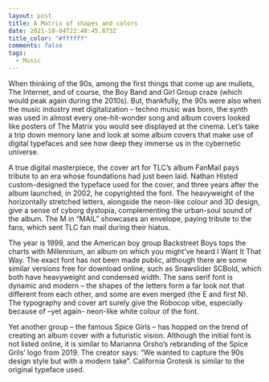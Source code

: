 ```yaml
---
layout: post
title: A Matrix of shapes and colors
date: 2021-10-04T22:48:45.873Z
title_color: "#ffffff"
comments: false
tags:
  - Music
---
```

When thinking of the 90s, among the first things that come up are mullets, The Internet, and of course, the Boy Band and Girl Group craze (which would peak again during the 2010s). But, thankfully, the 90s were also when the music industry met digitalization – techno music was born, the synth was used in almost every one-hit-wonder song and album covers looked like posters of The Matrix you would see displayed at the cinema. Let’s take a trip down memory lane and look at some album covers that make use of digital typefaces and see how deep they immerse us in the cybernetic universe.


A true digital masterpiece, the cover art for TLC’s album FanMail pays tribute to an era whose foundations had just been laid. Nathan Histed custom-designed the typeface used for the cover, and three years after the album launched, in 2002, he copyrighted the font. The heavyweight of the horizontally stretched letters, alongside the neon-like colour and 3D design, give a sense of cyborg dystopia, complementing the urban-soul sound of the album. The M in “MAIL” showcases an envelope, paying tribute to the fans, which sent TLC fan mail during their hiatus.


The year is 1999, and the American boy group Backstreet Boys tops the charts with Millennium, an album on which you might’ve heard I Want It That Way. The exact font has not been made public, although there are some similar versions free for download online, such as Snawslider SCBold, which both have heavyweight and condensed width. The sans serif font is dynamic and modern – the shapes of the letters form a far look not that different from each other, and some are even merged (the E and first N).  The typography and cover art surely give the Robocop vibe, especially because of –yet again- neon-like white colour of the font.


Yet another group – the famous Spice Girls – has hopped on the trend of creating an album cover with a futuristic vision. Although the initial font is not listed online, it is similar to Marianna Orsho’s rebranding of the Spice Grils’ logo from 2019. The creator says: “We wanted to capture the 90s design style but with a modern take”. California Grotesk is similar to the original typeface used.
